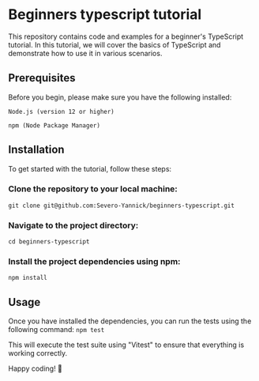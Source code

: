 # Beginners typescript tutorial

This repository contains code and examples for a beginner's TypeScript tutorial. In this tutorial, we will cover the basics of TypeScript and demonstrate how to use it in various scenarios.

## Prerequisites
Before you begin, please make sure you have the following installed:

`Node.js (version 12 or higher)`

`npm (Node Package Manager)`

## Installation

To get started with the tutorial, follow these steps:

### Clone the repository to your local machine:
`git clone git@github.com:Severo-Yannick/beginners-typescript.git`

### Navigate to the project directory:
`cd beginners-typescript`

### Install the project dependencies using npm:
`npm install`

## Usage
Once you have installed the dependencies, you can run the tests using the following command:
`npm test`

This will execute the test suite using "Vitest" to ensure that everything is working correctly.

Happy coding! 🚀